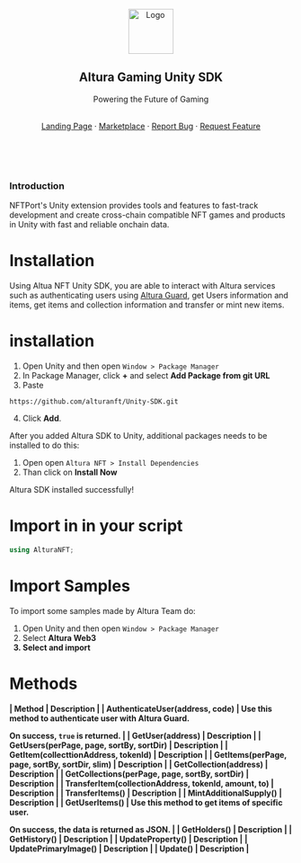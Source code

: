 
 <div id="top"></div>

<!-- PROJECT LOGO -->
<br />
<div align="center">
  <a href="https://alturanft.com">
    <img src="https://www.alturanft.com/logo-svg.svg" alt="Logo" width="80" height="80">
  </a>

  <h2 align="center">Altura Gaming Unity SDK </h2>

  <p align="center">
    <p>Powering the Future of Gaming</p>
    <br />
    <a href="https://alturanft.com/">Landing Page</a>
    ·
    <a href="https://app.alturanft.com/">Marketplace</a>
    ·
    <a href="https://github.com/alturanft/JS-SDK/issues">Report Bug</a>
    ·
    <a href="https://github.com/alturanft/JS-SDK/issues">Request Feature</a>
  </p>
</div>
<br />
<br />
<br />

### Introduction
NFTPort's Unity extension provides tools and features to fast-track development and create cross-chain compatible NFT games and products in Unity with fast and reliable onchain data.

# **Installation**
Using Altua NFT Unity SDK, you are able to interact with Altura services such as authenticating users using [Altura Guard](https://docs.alturanft.com/altura-developer-api/getting-started/altura-guard), get Users information and items, get items and collection information and transfer or mint new items.

# installation
1. Open Unity and then open `Window > Package Manager`
2. In Package Manager, click <b>+</b> and select <b>Add Package from git URL</b>
3. Paste 
  ```
  https://github.com/alturanft/Unity-SDK.git
  ```
4. Click <b>Add</b>.  

After you added Altura SDK to Unity, additional packages needs to be installed to do this:
1. Open open `Altura NFT > Install Dependencies`
2. Than click on <b>Install Now</b>

Altura SDK installed successfully!

# Import in in your script
  ```C#
  using AlturaNFT;
  ```

# Import Samples
To import some samples made by Altura Team do:
1. Open Unity and then open `Window > Package Manager` 
2. Select <b>Altura Web3<b>
3. Select <Samples> and import


# Methods
 
| Method     | Description    |
| AuthenticateUser(address, code)     | Use this method to authenticate user with Altura Guard. 

On success, `true` is returned.    |
| GetUser(address)     | Description    |
| GetUsers(perPage, page, sortBy, sortDir)     | Description    |
| GetItem(collecttionAddress, tokenId)     | Description    |
| GetItems(perPage, page, sortBy, sortDir, slim)     | Description    |
| GetCollection(address)     | Description    |
| GetCollections(perPage, page, sortBy, sortDir)     | Description    |
| TransferItem(collectionAddress, tokenId, amount, to)     | Description    |
| TransferItems()     | Description    |
| MintAdditionalSupply()     | Description    |
| GetUserItems()     | Use this method to get items of specific user.

On success, the data is returned as JSON.    |
| GetHolders()     | Description    |
| GetHistory()     | Description    |
| UpdateProperty()     | Description    |
| UpdatePrimaryImage()     | Description    |
| Update()     | Description    |

